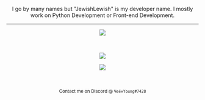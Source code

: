 <p align="center">
I go by many names but "JewishLewish" is my developer name. I mostly work on Python Development or Front-end Development. 
</p>

<hr />

<p align="center">
  <a href="https://skillicons.dev">
    <img src="https://skillicons.dev/icons?i=python,java,js,html,css,figma,nim" />
    <br />
  </a>
</p>
<br />
<p align="center">
    <img src="https://github-readme-stats.vercel.app/api?username=jewishlewish&show_icons=true&bg_color=000000&title_color=FFFFFF&text_color=adb5bd&icon_color=D6D6D6" />
</p>
<p align="center">
    <img src="https://github-readme-stats.vercel.app/api/top-langs/?username=jewishlewish&layout=compact&langs_count=8&card_width=445&true&bg_color=000000&title_color=FFFFFF&text_color=adb5bd&icon_color=D6D6D6" />
</p>

<div align=center><br /><br /><sub>Contact me on Discord @ <code>ЧеёнYoung#7428</code></sub></div>
